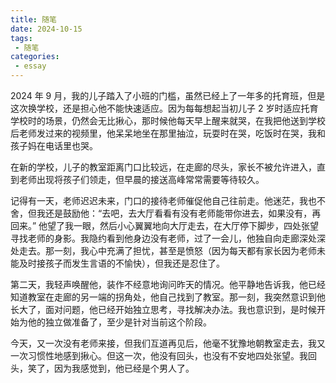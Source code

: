 ```yaml
---
title: 随笔
date: 2024-10-15
tags:
 - 随笔
categories:
 - essay
---
```


2024 年 9 月，我的儿子踏入了小班的门槛，虽然已经上了一年多的托育班，但是这次换学校，还是担心他不能快速适应。因为每每想起当初儿子 2 岁时适应托育学校时的场景，仍然会无比揪心，那时候他每天早上醒来就哭，在我把他送到学校后老师发过来的视频里，他呆呆地坐在那里抽泣，玩耍时在哭，吃饭时在哭，我和孩子妈在电话里也哭。

在新的学校，儿子的教室距离门口比较远，在走廊的尽头，家长不被允许进入，直到老师出现将孩子们领走，但早晨的接送高峰常常需要等待较久。

记得有一天，老师迟迟未来，门口的接待老师催促他自己往前走。他迷茫，我也不舍，但我还是鼓励他：“去吧，去大厅看看有没有老师能带你进去，如果没有，再回来。” 他望了我一眼，然后小心翼翼地向大厅走去，在大厅停下脚步，四处张望寻找老师的身影。我隐约看到他身边没有老师，过了一会儿，他独自向走廊深处深处走去。那一刻，我心中充满了担忧，甚至是愤怒（因为每天都有家长因为老师未能及时接孩子而发生言语的不愉快），但我还是忍住了。

第二天，我轻声唤醒他，装作不经意地询问昨天的情况。他平静地告诉我，他已经知道教室在走廊的另一端的拐角处，他自己找到了教室。那一刻，我突然意识到他长大了，面对问题，他已经开始独立思考，寻找解决办法。我也意识到，是时候开始为他的独立做准备了，至少是针对当前这个阶段。

今天，又一次没有老师来接，但我们互道再见后，他毫不犹豫地朝教室走去，我又一次习惯性地感到揪心。但这一次，他没有回头，也没有不安地四处张望。我回头，笑了，因为我感觉到，他已经是个男人了。
